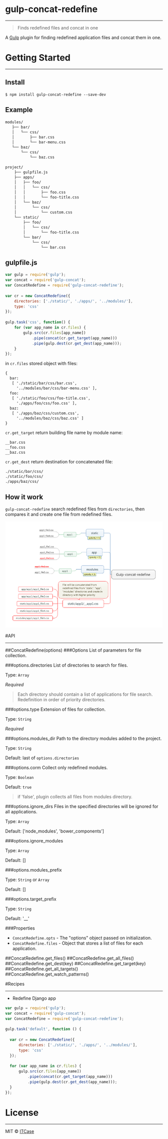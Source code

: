 # gulp-concat-redefine

----------

> Finds redefined files and concat in one

A [Gulp](http://gulpjs.com/) plugin for finding redefined application files and concat them in one.

# Getting Started

----------

## Install

```
$ npm install gulp-concat-redefine --save-dev
```

## Example

```
modules/
   ├── bar/
   │   └── css/
   │       ├── bar.css
   │       └── bar-menu.css
   └── baz/
       └── css/
           └── baz.css

project/
    ├── gulpfile.js
    ├── apps/
    │   ├── foo/
    │   │   └── css/
    │   │       ├── foo.css
    │   │       └── foo-title.css
    │   └── baz/
    │       └── css/
    │           └── custom.css
    └── static/
        ├── foo/
        │   └── css/
        │       └── foo-title.css
        └── bar/
            └── css/
                └── bar.css
```

## gulpfile.js

```js
var gulp = require('gulp');
var concat = require('gulp-concat');
var ConcatRedefine = require('gulp-concat-redefine');

var cr = new ConcatRedefine({
    directories: ['./static/', './apps/', '../modules/'],
    type: 'css'
});

gulp.task('css', function() {
    for (var app_name in cr.files) {
        gulp.src(cr.files[app_name])
            .pipe(concat(cr.get_target(app_name)))
            .pipe(gulp.dest(cr.get_dest(app_name)));
    }
});
```
in `cr.files` stored object with files:
```
{
  bar:
   [ './static/bar/css/bar.css',
     '../modules/bar/css/bar-menu.css' ],
  foo:
   [ './static/foo/css/foo-title.css',
     './apps/foo/css/foo.css' ],
  baz:
   [ './apps/baz/css/custom.css',
     '../modules/baz/css/baz.css' ]
}
```
`cr.get_target` return building file name by module name:
```
__bar.css
__foo.css
__baz.css
```
`cr.get_dest` return destination for concatenated file:
```
./static/bar/css/
./static/foo/css/
./apps/baz/css/
```

## How it work

`gulp-concat-redefine` search redefined files from `directories`, then compares it and create one file from redefined files.

![How it work](docs/app1.png)


#API

----------
##ConcatRedefine(options)
###Options
List of parameters for file collection.

###options.directories
List of directories to search for files.

Type: `Array`

_Required_

> Each directory should contain a list of applications for file search. Redefinition in order of priority directories.

###options.type
Extension of files for collection.

Type: `String`

_Required_


###options.modules_dir
Path to the directory modules added to the project.

Type: `String`

Default: last of `options.directories`


###options.corm
Collect only redefined modules.

Type: `Boolean`

Default: `true`

> if 'false', plugin collects all files from modules directory.


###options.ignore_dirs
Files in the specified directories will be ignored for all applications.

Type: `Array`

Default: ['node_modules', 'bower_components']


###options.ignore_modules

Type: `Array`

Default: []


###options.modules_prefix

Type: `String` or `Array`

Default: []


###options.target_prefix

Type: `String`

Default: '__'


###Properties
* `ConcatRedefine.opts` - The "options" object passed on initialization.
* `ConcatRedefine.files` - Object that stores a list of files for each application.


##ConcatRedefine.get_files()
##ConcatRedefine.get_all_files()
##ConcatRedefine.get_dest(key)
##ConcatRedefine.get_target(key)
##ConcatRedefine.get_all_targets()
##ConcatRedefine.get_watch_patterns()


#Recipes

----------

 - Redefine Django app


```js
var gulp = require('gulp');
var concat = require('gulp-concat');
var ConcatRedefine = require('gulp-concat-redefine');

gulp.task('default', function () {

  var cr = new ConcatRedefine({
      directories: ['./static/', './apps/', '../modules/'],
      type: 'css'
  });

  for (var app_name in cr.files) {
      gulp.src(cr.files[app_name])
          .pipe(concat(cr.get_target(app_name)))
          .pipe(gulp.dest(cr.get_dest(app_name)));
  }
});
```

# License

----------

MIT © [ITCase](http://itcase.pro/)